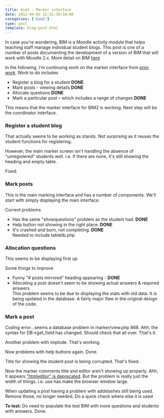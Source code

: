 ```yaml
---
title: bim2 - Marker interface
date: 2012-04-03 22:51:35+10:00
categories: ['bim2']
type: post
template: blog-post.html
---
```

In case you're wondering, BIM is a Moodle activity module that helps teaching staff manage individual student blogs. This post is one of a number of posts documenting the development of a version of BIM that will work with Moodle 2.x. More detail on BIM [here](/blog2/research/bam-blog-aggregation-management/)

In the following, I'm continuing work on the marker interface from [prior work](/blog2/2012/03/31/bim2-student-and-marker-fixes/). Work to do includes

- Register a blog for a student **DONE**
- Mark posts - viewing details **DONE**
- Allocate questions **DONE**
- Mark a particular post – which includes a range of changes **DONE**

This means that the marker interface for BIM2 is working. Next step will be the coordinator interface.

### Register a student blog

That actually seems to be working as stands. Not surprising as it reuses the student functions for registering.

However, the main marker screen isn't handling the absence of "unregistered" students well. i.e. if there are none, it's still showing the heading and empty table.

Fixed.

### Mark posts

This is the main marking interface and has a number of components. We'll start with simply displaying the main interface.

Current problems

- Has the same "showquestions" problem as the student had. **DONE**
- Help button not showing in the right place. **DONE**
- It's crashed and burn, not completing. **DONE**  
    Needed to include tablelib.php

### Allocation questions

This seems to be displaying first up.

Some things to improve

- Funny "# posts mirrored" heading appearing - **DONE**
- Allocating a post doesn't seem to be showing actual answers & required answers  
    This problem seems to be due to displaying the stats with old data. It is being updated in the database. A fairly major flaw in the original design of the code.

### Mark a post

Coding error...seems a database problem in marker/view.php 868. Ahh, the syntax for DB->get\_field has changed. Should check that all over. That's it.

Another problem with implode. That's working.

Now problems with help buttons again. Done.

Title for showing the student post is being corrupted. That's fixed.

Now the marker comments title and editor aren't showing up properly. Ahh, it appears ["htmleditor" is deprecated](http://docs.moodle.org/dev/lib/formslib.php_Form_Definition#editor). But the problem is really just the width of things. i.e. use has make the browser window large.

When updating a post having a problem with addslashes still being used. Remove those, no longer needed. Do a quick check where else it is used

**To test:** Do need to populate the test BIM with more questions and students with answers. Done.